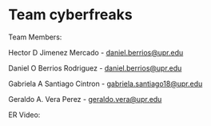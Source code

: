 # Team cyberfreaks

Team Members: 

Hector D Jimenez Mercado - daniel.berrios@upr.edu

Daniel O Berrios Rodriguez - daniel.berrios@upr.edu

Gabriela A Santiago Cintron - gabriela.santiago18@upr.edu

Geraldo A. Vera Perez - geraldo.vera@upr.edu


ER Video: 
